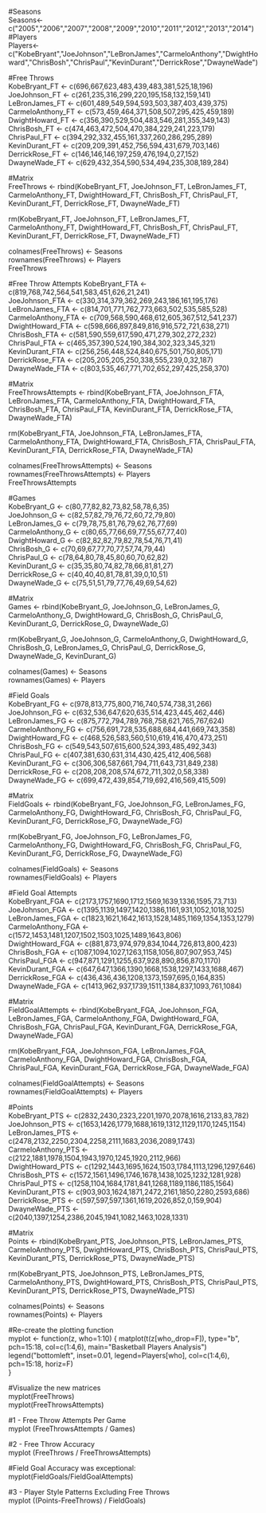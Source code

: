 #Seasons   
Seasons<-c("2005","2006","2007","2008","2009","2010","2011","2012","2013","2014")  
#Players   
Players<-c("KobeBryant","JoeJohnson","LeBronJames","CarmeloAnthony","DwightHoward","ChrisBosh","ChrisPaul","KevinDurant","DerrickRose","DwayneWade")  

#Free Throws  
KobeBryant_FT <- c(696,667,623,483,439,483,381,525,18,196)  
JoeJohnson_FT <- c(261,235,316,299,220,195,158,132,159,141)  
LeBronJames_FT <- c(601,489,549,594,593,503,387,403,439,375)  
CarmeloAnthony_FT <- c(573,459,464,371,508,507,295,425,459,189)  
DwightHoward_FT <- c(356,390,529,504,483,546,281,355,349,143)  
ChrisBosh_FT <- c(474,463,472,504,470,384,229,241,223,179)  
ChrisPaul_FT <- c(394,292,332,455,161,337,260,286,295,289)  
KevinDurant_FT <- c(209,209,391,452,756,594,431,679,703,146)  
DerrickRose_FT <- c(146,146,146,197,259,476,194,0,27,152)  
DwayneWade_FT <- c(629,432,354,590,534,494,235,308,189,284)  

#Matrix  
FreeThrows <- rbind(KobeBryant_FT, JoeJohnson_FT, LeBronJames_FT, CarmeloAnthony_FT, DwightHoward_FT, ChrisBosh_FT, ChrisPaul_FT, KevinDurant_FT, DerrickRose_FT, DwayneWade_FT)  

rm(KobeBryant_FT, JoeJohnson_FT, LeBronJames_FT, CarmeloAnthony_FT, DwightHoward_FT, ChrisBosh_FT, ChrisPaul_FT, KevinDurant_FT, DerrickRose_FT, DwayneWade_FT)  

colnames(FreeThrows) <- Seasons  
rownames(FreeThrows) <- Players  
FreeThrows  

#Free Throw Attempts
KobeBryant_FTA <- c(819,768,742,564,541,583,451,626,21,241)  
JoeJohnson_FTA <- c(330,314,379,362,269,243,186,161,195,176)  
LeBronJames_FTA <- c(814,701,771,762,773,663,502,535,585,528)  
CarmeloAnthony_FTA <- c(709,568,590,468,612,605,367,512,541,237)  
DwightHoward_FTA <- c(598,666,897,849,816,916,572,721,638,271)  
ChrisBosh_FTA <- c(581,590,559,617,590,471,279,302,272,232)  
ChrisPaul_FTA <- c(465,357,390,524,190,384,302,323,345,321)  
KevinDurant_FTA <- c(256,256,448,524,840,675,501,750,805,171)  
DerrickRose_FTA <- c(205,205,205,250,338,555,239,0,32,187)  
DwayneWade_FTA <- c(803,535,467,771,702,652,297,425,258,370)  

#Matrix  
FreeThrowsAttempts <- rbind(KobeBryant_FTA, JoeJohnson_FTA, LeBronJames_FTA, CarmeloAnthony_FTA, DwightHoward_FTA, ChrisBosh_FTA, ChrisPaul_FTA, KevinDurant_FTA, DerrickRose_FTA, DwayneWade_FTA)  

rm(KobeBryant_FTA, JoeJohnson_FTA, LeBronJames_FTA, CarmeloAnthony_FTA, DwightHoward_FTA, ChrisBosh_FTA, ChrisPaul_FTA, KevinDurant_FTA, DerrickRose_FTA, DwayneWade_FTA)  

colnames(FreeThrowsAttempts) <- Seasons  
rownames(FreeThrowsAttempts) <- Players  
FreeThrowsAttempts  

#Games  
KobeBryant_G <- c(80,77,82,82,73,82,58,78,6,35)  
JoeJohnson_G <- c(82,57,82,79,76,72,60,72,79,80)  
LeBronJames_G <- c(79,78,75,81,76,79,62,76,77,69)  
CarmeloAnthony_G <- c(80,65,77,66,69,77,55,67,77,40)  
DwightHoward_G <- c(82,82,82,79,82,78,54,76,71,41)  
ChrisBosh_G <- c(70,69,67,77,70,77,57,74,79,44)  
ChrisPaul_G <- c(78,64,80,78,45,80,60,70,62,82)  
KevinDurant_G <- c(35,35,80,74,82,78,66,81,81,27)  
DerrickRose_G <- c(40,40,40,81,78,81,39,0,10,51)  
DwayneWade_G <- c(75,51,51,79,77,76,49,69,54,62)  

#Matrix  
Games <- rbind(KobeBryant_G, JoeJohnson_G, LeBronJames_G, CarmeloAnthony_G, DwightHoward_G, ChrisBosh_G, ChrisPaul_G, KevinDurant_G, DerrickRose_G, DwayneWade_G)  

rm(KobeBryant_G, JoeJohnson_G, CarmeloAnthony_G, DwightHoward_G, ChrisBosh_G, LeBronJames_G, ChrisPaul_G, DerrickRose_G, DwayneWade_G, KevinDurant_G)  

colnames(Games) <- Seasons  
rownames(Games) <- Players  

#Field Goals  
KobeBryant_FG <- c(978,813,775,800,716,740,574,738,31,266)  
JoeJohnson_FG <- c(632,536,647,620,635,514,423,445,462,446)  
LeBronJames_FG <- c(875,772,794,789,768,758,621,765,767,624)  
CarmeloAnthony_FG <- c(756,691,728,535,688,684,441,669,743,358)  
DwightHoward_FG <- c(468,526,583,560,510,619,416,470,473,251)  
ChrisBosh_FG <- c(549,543,507,615,600,524,393,485,492,343)  
ChrisPaul_FG <- c(407,381,630,631,314,430,425,412,406,568)  
KevinDurant_FG <- c(306,306,587,661,794,711,643,731,849,238)  
DerrickRose_FG <- c(208,208,208,574,672,711,302,0,58,338)  
DwayneWade_FG <- c(699,472,439,854,719,692,416,569,415,509)  

#Matrix  
FieldGoals <- rbind(KobeBryant_FG, JoeJohnson_FG, LeBronJames_FG, CarmeloAnthony_FG, DwightHoward_FG, ChrisBosh_FG, ChrisPaul_FG, KevinDurant_FG, DerrickRose_FG, DwayneWade_FG)  

rm(KobeBryant_FG, JoeJohnson_FG, LeBronJames_FG, CarmeloAnthony_FG, DwightHoward_FG, ChrisBosh_FG, ChrisPaul_FG, KevinDurant_FG, DerrickRose_FG, DwayneWade_FG)  

colnames(FieldGoals) <- Seasons  
rownames(FieldGoals) <- Players  

#Field Goal Attempts  
KobeBryant_FGA <- c(2173,1757,1690,1712,1569,1639,1336,1595,73,713)  
JoeJohnson_FGA <- c(1395,1139,1497,1420,1386,1161,931,1052,1018,1025)  
LeBronJames_FGA <- c(1823,1621,1642,1613,1528,1485,1169,1354,1353,1279)  
CarmeloAnthony_FGA <- c(1572,1453,1481,1207,1502,1503,1025,1489,1643,806)  
DwightHoward_FGA <- c(881,873,974,979,834,1044,726,813,800,423)  
ChrisBosh_FGA <- c(1087,1094,1027,1263,1158,1056,807,907,953,745)  
ChrisPaul_FGA <- c(947,871,1291,1255,637,928,890,856,870,1170)  
KevinDurant_FGA <- c(647,647,1366,1390,1668,1538,1297,1433,1688,467) 
DerrickRose_FGA <- c(436,436,436,1208,1373,1597,695,0,164,835)  
DwayneWade_FGA <- c(1413,962,937,1739,1511,1384,837,1093,761,1084)  

#Matrix  
FieldGoalAttempts <- rbind(KobeBryant_FGA, JoeJohnson_FGA, LeBronJames_FGA, CarmeloAnthony_FGA, DwightHoward_FGA, ChrisBosh_FGA, ChrisPaul_FGA, KevinDurant_FGA, DerrickRose_FGA, DwayneWade_FGA)  

rm(KobeBryant_FGA, JoeJohnson_FGA, LeBronJames_FGA, CarmeloAnthony_FGA, DwightHoward_FGA, ChrisBosh_FGA, ChrisPaul_FGA, KevinDurant_FGA, DerrickRose_FGA, DwayneWade_FGA)  

colnames(FieldGoalAttempts) <- Seasons  
rownames(FieldGoalAttempts) <- Players  

#Points  
KobeBryant_PTS <- c(2832,2430,2323,2201,1970,2078,1616,2133,83,782)  
JoeJohnson_PTS <- c(1653,1426,1779,1688,1619,1312,1129,1170,1245,1154)  
LeBronJames_PTS <- c(2478,2132,2250,2304,2258,2111,1683,2036,2089,1743)  
CarmeloAnthony_PTS <- c(2122,1881,1978,1504,1943,1970,1245,1920,2112,966)  
DwightHoward_PTS <- c(1292,1443,1695,1624,1503,1784,1113,1296,1297,646)  
ChrisBosh_PTS <- c(1572,1561,1496,1746,1678,1438,1025,1232,1281,928)  
ChrisPaul_PTS <- c(1258,1104,1684,1781,841,1268,1189,1186,1185,1564)  
KevinDurant_PTS <- c(903,903,1624,1871,2472,2161,1850,2280,2593,686)  
DerrickRose_PTS <- c(597,597,597,1361,1619,2026,852,0,159,904)  
DwayneWade_PTS <- c(2040,1397,1254,2386,2045,1941,1082,1463,1028,1331)  

#Matrix  
Points <- rbind(KobeBryant_PTS, JoeJohnson_PTS, LeBronJames_PTS, CarmeloAnthony_PTS, DwightHoward_PTS, ChrisBosh_PTS, ChrisPaul_PTS, KevinDurant_PTS, DerrickRose_PTS, DwayneWade_PTS)  

rm(KobeBryant_PTS, JoeJohnson_PTS, LeBronJames_PTS, CarmeloAnthony_PTS, DwightHoward_PTS, ChrisBosh_PTS, ChrisPaul_PTS, KevinDurant_PTS, DerrickRose_PTS, DwayneWade_PTS)  

colnames(Points) <- Seasons  
rownames(Points) <- Players  

#Re-create the plotting function  
myplot <- function(z, who=1:10) {
  matplot(t(z[who,,drop=F]), type="b", pch=15:18, col=c(1:4,6), main="Basketball Players Analysis")  
  legend("bottomleft", inset=0.01, legend=Players[who], col=c(1:4,6), pch=15:18, horiz=F)  
}  


#Visualize the new matrices  
myplot(FreeThrows)  
myplot(FreeThrowsAttempts)  

#1 - Free Throw Attempts Per Game   
myplot (FreeThrowsAttempts / Games)  

#2 - Free Throw Accuracy  
myplot (FreeThrows / FreeThrowsAttempts)  


#Field Goal Accuracy was exceptional:  
myplot(FieldGoals/FieldGoalAttempts)  

#3 - Player Style Patterns Excluding Free Throws  
myplot ((Points-FreeThrows) / FieldGoals)  

